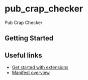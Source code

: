 # pub_crap_checker

Pub Crap Checker

## Getting Started


## Useful links

+ [Get started with extensions](https://developer.chrome.com/docs/extensions/mv3/getstarted/)
+ [Manifest overview](https://developer.chrome.com/docs/extensions/mv3/manifest/)